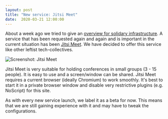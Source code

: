 ```yaml
---
layout: post
title: "New service: Jitsi Meet"
date:  2020-03-21 12:00:00
---
```


About a week ago we tried to give an [overview for solidary infrastructure](/en/2020/03/15/solidarity-as-infrastructure.html). A service that has been requested again and again and is important in the current situation has been [Jitsi Meet](/en/service/meet.html). We have decided to offer this service like other leftist tech-collectives.
<!--more-->

![Screenshot: Jitsi Meet](/assets/img/jitsi-meet-systemli.jpg "Screenshot: Jitsi Meet")

Jitsi Meet is very suitable for holding conferences in small groups (3 - 15 people). It is easy to use and a screen/window can be shared. Jitsi Meet requires a current browser (ideally Chromium) to work smoothly. It's best to start it in a private browser window and disable very restrictive plugins (e.g. NoScript) for this site.

As with every new service launch, we label it as a beta for now. This means that we are still gaining experience with it and may have to tweak the configurations.
